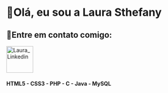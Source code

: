 # 💁Olá, eu sou a Laura Sthefany

## 🔮Entre em contato comigo: <br><a href="https://www.linkedin.com/in/laurasthefany/" target="_blank">
<img height="70px" alt="Laura_Linkedin" src="https://jewel-training.co.uk/wp-content/uploads/2018/02/linkedin-logo-white-png-image-15.png"></a>
#### HTML5 - CSS3 - PHP - C - Java - MySQL

